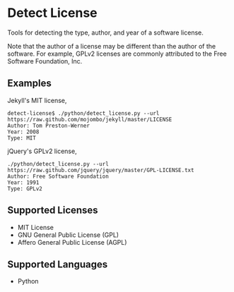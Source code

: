 Detect License
==============

Tools for detecting the type, author, and year of a software license.

Note that the author of a license may be different than the author of the software.
For example, GPLv2 licenses are commonly attributed to the Free Software Foundation, Inc.

Examples
--------

Jekyll's MIT license,

    detect-license$ ./python/detect_license.py --url https://raw.github.com/mojombo/jekyll/master/LICENSE
    Author: Tom Preston-Werner
    Year: 2008
    Type: MIT

jQuery's GPLv2 license,

    ./python/detect_license.py --url https://raw.github.com/jquery/jquery/master/GPL-LICENSE.txt
    Author: Free Software Foundation
    Year: 1991
    Type: GPLv2

Supported Licenses
------------------

 * MIT License
 * GNU General Public License (GPL)
 * Affero General Public License (AGPL)

Supported Languages
-------------------

 * Python
